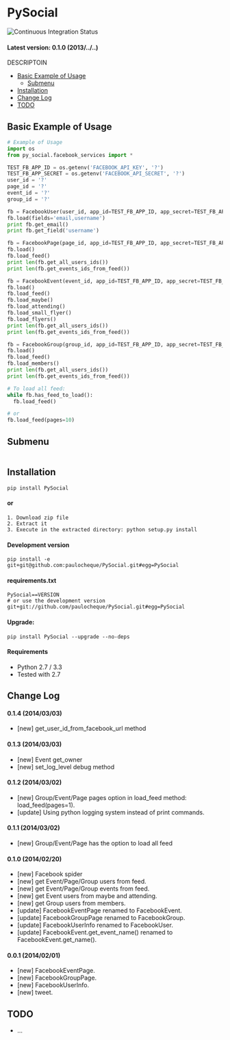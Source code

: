 PySocial
====================

![Continuous Integration Status](https://secure.travis-ci.org/paulocheque/PySocial.png)

#### Latest version: 0.1.0 (2013/../..)

DESCRIPTOIN

* [Basic Example of Usage](#basic-example-of-usage)
  * [Submenu](#submenu)
* [Installation](#installation)
* [Change Log](#change-log)
* [TODO](#todo)

Basic Example of Usage
------------------------

```python
# Example of Usage
import os
from py_social.facebook_services import *

TEST_FB_APP_ID = os.getenv('FACEBOOK_API_KEY', '?')
TEST_FB_APP_SECRET = os.getenv('FACEBOOK_API_SECRET', '?')
user_id = '?'
page_id = '?'
event_id = '?'
group_id = '?'

fb = FacebookUser(user_id, app_id=TEST_FB_APP_ID, app_secret=TEST_FB_APP_SECRET)
fb.load(fields='email,username')
print fb.get_email()
print fb.get_field('username')

fb = FacebookPage(page_id, app_id=TEST_FB_APP_ID, app_secret=TEST_FB_APP_SECRET)
fb.load()
fb.load_feed()
print len(fb.get_all_users_ids())
print len(fb.get_events_ids_from_feed())

fb = FacebookEvent(event_id, app_id=TEST_FB_APP_ID, app_secret=TEST_FB_APP_SECRET)
fb.load()
fb.load_feed()
fb.load_maybe()
fb.load_attending()
fb.load_small_flyer()
fb.load_flyers()
print len(fb.get_all_users_ids())
print len(fb.get_events_ids_from_feed())

fb = FacebookGroup(group_id, app_id=TEST_FB_APP_ID, app_secret=TEST_FB_APP_SECRET)
fb.load()
fb.load_feed()
fb.load_members()
print len(fb.get_all_users_ids())
print len(fb.get_events_ids_from_feed())

# To load all feed:
while fb.has_feed_to_load():
  fb.load_feed()

# or
fb.load_feed(pages=10)
```

Submenu
------------
```python
```


Installation
------------

```
pip install PySocial
```

#### or

```
1. Download zip file
2. Extract it
3. Execute in the extracted directory: python setup.py install
```

#### Development version

```
pip install -e git+git@github.com:paulocheque/PySocial.git#egg=PySocial
```

#### requirements.txt

```
PySocial==VERSION
# or use the development version
git+git://github.com/paulocheque/PySocial.git#egg=PySocial
```

#### Upgrade:

```
pip install PySocial --upgrade --no-deps
```

#### Requirements

* Python 2.7 / 3.3
* Tested with 2.7


Change Log
-------------

#### 0.1.4 (2014/03/03)

* [new] get_user_id_from_facebook_url method

#### 0.1.3 (2014/03/03)

* [new] Event get_owner
* [new] set_log_level debug method

#### 0.1.2 (2014/03/02)

* [new] Group/Event/Page pages option in load_feed method: load_feed(pages=1).
* [update] Using python logging system instead of print commands.

#### 0.1.1 (2014/03/02)

* [new] Group/Event/Page has the option to load all feed

#### 0.1.0 (2014/02/20)

* [new] Facebook spider
* [new] get Event/Page/Group users from feed.
* [new] get Event/Page/Group events from feed.
* [new] get Event users from maybe and attending.
* [new] get Group users from members.
* [update] FacebookEventPage renamed to FacebookEvent.
* [update] FacebookGroupPage renamed to FacebookGroup.
* [update] FacebookUserInfo renamed to FacebookUser.
* [update] FacebookEvent.get_event_name() renamed to FacebookEvent.get_name().

#### 0.0.1 (2014/02/01)

* [new] FacebookEventPage.
* [new] FacebookGroupPage.
* [new] FacebookUserInfo.
* [new] tweet.


TODO
-------------

* ...

